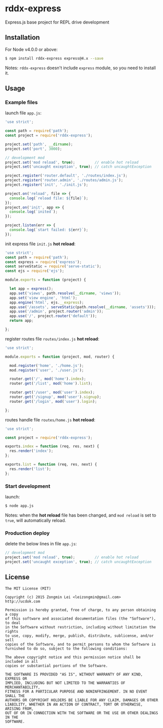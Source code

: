 # rddx-express
Express.js base project  for REPL drive development

## Installation

For Node v4.0.0 or above:

```bash
$ npm install rddx-express express@4.x --save
```

Notes: `rddx-express` doesn't include `express` module, so you need to install it.

## Usage

### Example files

launch file `app.js`:

```javascript
'use strict';

const path = require('path');
const project = require('rddx-express');

project.set('path', __dirname);
project.set('port', 3000);

// development mod
project.set('mod reload', true);         // enable hot reload
project.set('uncaught exception', true); // catch uncaughtException

project.register('router.default', './routes/index.js');
project.register('router.admin', './routes/admin.js');
project.register('init', './init.js');

project.on('reload', file => {
  console.log(`reload file: ${file}`);
});
project.on('init', app => {
  console.log(`inited`);
});

project.listen(err => {
  console.log(`start failed: ${err}`);
});
```

init express file `init.js` **hot reload**:

```javascript
'use strict';
const path = require('path');
const express = require('express');
const serveStatic = require('serve-static');
const ejs = require('ejs');

module.exports = function (project) {

  let app = express();
  app.set('views', path.resolve(__dirname, 'views'));
  app.set('view engine', 'html');
  app.engine('html', ejs.__express);
  app.use('/assets', serveStatic(path.resolve(__dirname, 'assets')));
  app.use('/admin', project.router('admin'));
  app.use('/', project.router('default'));
  return app;

};
```

register routes file `routes/index.js` **hot reload**:

```javascript
'use strict';

module.exports = function (project, mod, router) {

  mod.register('home', './home.js');
  mod.register('user', './user.js');

  router.get('/', mod('home').index);
  router.get('/list', mod('home').list);

  router.get('/user', mod('user').index);
  router.get('/signup', mod('user').signup);
  router.get('/login', mod('user').login);

};
```

routes handle file `routes/home.js` **hot reload**:

```javascript
'use strict';

const project = require('rddx-express');

exports.index = function (req, res, next) {
  res.render('index');
};

exports.list = function (req, res, next) {
  res.render('list');
};
```

### Start development

launch:

```bash
$ node app.js
```

Notes: when the **hot reload** file has been changed, and `mod reload` is set to `true`, will automatically reload.

### Production deploy

delete the below lines in file `app.js`:

```javascript
// development mod
project.set('mod reload', true);         // enable hot reload
project.set('uncaught exception', true); // catch uncaughtException
```

## License

```
The MIT License (MIT)

Copyright (c) 2015 Zongmin Lei <leizongmin@gmail.com>
http://ucdok.com

Permission is hereby granted, free of charge, to any person obtaining a copy
of this software and associated documentation files (the "Software"), to deal
in the Software without restriction, including without limitation the rights
to use, copy, modify, merge, publish, distribute, sublicense, and/or sell
copies of the Software, and to permit persons to whom the Software is
furnished to do so, subject to the following conditions:

The above copyright notice and this permission notice shall be included in all
copies or substantial portions of the Software.

THE SOFTWARE IS PROVIDED "AS IS", WITHOUT WARRANTY OF ANY KIND, EXPRESS OR
IMPLIED, INCLUDING BUT NOT LIMITED TO THE WARRANTIES OF MERCHANTABILITY,
FITNESS FOR A PARTICULAR PURPOSE AND NONINFRINGEMENT. IN NO EVENT SHALL THE
AUTHORS OR COPYRIGHT HOLDERS BE LIABLE FOR ANY CLAIM, DAMAGES OR OTHER
LIABILITY, WHETHER IN AN ACTION OF CONTRACT, TORT OR OTHERWISE, ARISING FROM,
OUT OF OR IN CONNECTION WITH THE SOFTWARE OR THE USE OR OTHER DEALINGS IN THE
SOFTWARE.
```
